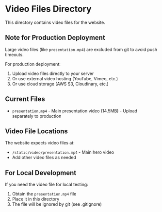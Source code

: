 # Video Files Directory

This directory contains video files for the website.

## Note for Production Deployment

Large video files (like `presentation.mp4`) are excluded from git to avoid push timeouts.

For production deployment:
1. Upload video files directly to your server
2. Or use external video hosting (YouTube, Vimeo, etc.)
3. Or use cloud storage (AWS S3, Cloudinary, etc.)

## Current Files

- `presentation.mp4` - Main presentation video (14.5MB) - Upload separately to production

## Video File Locations

The website expects video files at:
- `/static/video/presentation.mp4` - Main hero video
- Add other video files as needed

## For Local Development

If you need the video file for local testing:
1. Obtain the `presentation.mp4` file
2. Place it in this directory
3. The file will be ignored by git (see .gitignore)